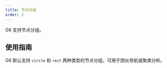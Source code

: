 ```yaml
---
title: 节点分组
order: 3
---
```


G6 支持节点分组。

## 使用指南

G6 默认支持 `circle` 和 `rect` 两种类型的节点分组，可用于团伙导航或聚类分析。
